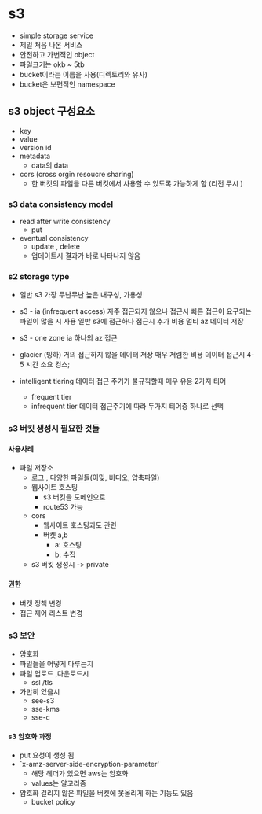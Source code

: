 # s3
- simple storage service 
- 제일 처음 나온 서비스 
- 안전하고 가변적인 object 
- 파일크기는 okb ~ 5tb
- bucket이라는 이름을 사용(디렉토리와 유사)
- bucket은 보편적인 namespace

## s3 object 구성요소 
- key
- value
- version id
- metadata
  - data의 data 
- cors (cross orgin resoucre sharing)
  - 한 버킷의 파일을 다른 버킷에서 사용할 수 있도록 가능하게 함 (리전 무시 )

### s3 data consistency model
- read after write consistency
  - put 
- eventual consistency
  - update , delete
  - 업데이트시 결과가 바로 나타나지 않음

### s2 storage type 
- 일반 s3
가장 무난무난
높은 내구성, 가용성
- s3 - ia (infrequent access)
자주 접근되지 않으나 접근시 빠른 접근이 요구되는 파일이 많을 시 사용
일반 s3에 접근하나 접근시 추가 비용
멀티 az 데이터 저장
- s3 - one zone ia
하나의 az 접근

- glacier (빙하)
거의 접근하지 않을 데이터 저장 
매우 저렴한 비용
데이터 접근시 4-5 시간 소요 컹스;

- intelligent tiering
데이터 접근 주기가 불규칙할때 매우 유용
2가지 티어
  - frequent tier
  - infrequent tier 
데이터 접근주기에 따라 두가지 티어중 하나로 선택

### s3 버킷 생성시 필요한 것들

#### 사용사례
- 파일 저장소
  - 로그 , 다양한 파일들(이밎, 비디오, 압축파일)
  - 웹사이트 호스팅
    - s3 버킷을 도메인으로 
    - route53 가능
  - cors
    - 웹사이트 호스팅과도 관련
    - 버켓 a,b
      - a: 호스팅
      - b: 수집
  - s3 버킷 생성시 -> private
#### 권한
- 버켓 정책 변경
- 접근 제어 리스트 변경

### s3 보안 
- 암호화
- 파일들을 어떻게 다루는지 
- 파일 업로드 ,다운로드시
  - ssl /tls
- 가만히 있을시
  - see-s3
  - sse-kms
  - sse-c
#### s3 암호화 과정
- put 요청이 생성 됨
- `x-amz-server-side-encryption-parameter'
  - 해당 헤더가 있으면 aws는 암호화
  - values는 알고리즘
- 암호화 걸리지 않은 파일을 버켓에 못올리게 하는 기능도 있음
  - bucket policy